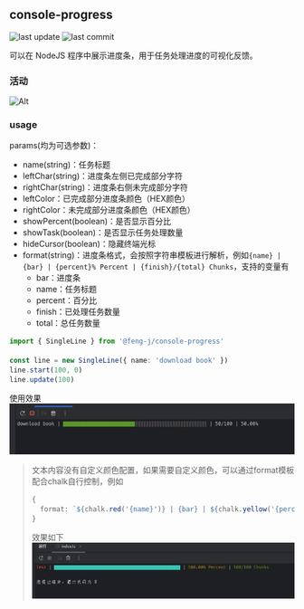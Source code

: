 ## console-progress

![last update](https://img.shields.io/npm/last-update/%40feng-j%2Fconsole-progress)
![last commit](https://img.shields.io/github/last-commit/Fengjing95/console-progress)

可以在 NodeJS 程序中展示进度条，用于任务处理进度的可视化反馈。

### 活动

![Alt](https://repobeats.axiom.co/api/embed/2f27f02c439973bb5278ae57da1b2815e07dbec4.svg "Repobeats analytics image")

### usage

params(均为可选参数)：
+ name(string)：任务标题
+ leftChar(string)：进度条左侧已完成部分字符
+ rightChar(string)：进度条右侧未完成部分字符
+ leftColor：已完成部分进度条颜色（HEX颜色）
+ rightColor：未完成部分进度条颜色（HEX颜色）
+ showPercent(boolean)：是否显示百分比
+ showTask(boolean)：是否显示任务处理数量
+ hideCursor(boolean)：隐藏终端光标
+ format(string)：进度条格式，会按照字符串模板进行解析，例如`{name} | {bar} | {percent}% Percent | {finish}/{total} Chunks`，支持的变量有
  + bar：进度条
  + name：任务标题
  + percent：百分比
  + finish：已处理任务数量
  + total：总任务数量

```ts
import { SingleLine } from '@feng-j/console-progress'

const line = new SingleLine({ name: 'download book' })
line.start(100, 0)
line.update(100)
```
使用效果
![result](/static/img.png)

> 文本内容没有自定义颜色配置，如果需要自定义颜色，可以通过format模板配合chalk自行控制，例如
> ```ts
> {
>   format: `${chalk.red('{name}')} | {bar} | ${chalk.yellow('{percent}% Percent')} | ${chalk.green('{finish}/{total} Chunks')}`
> }
> ```
> 效果如下
> ![result](/static/colorFormat.png)
> 
